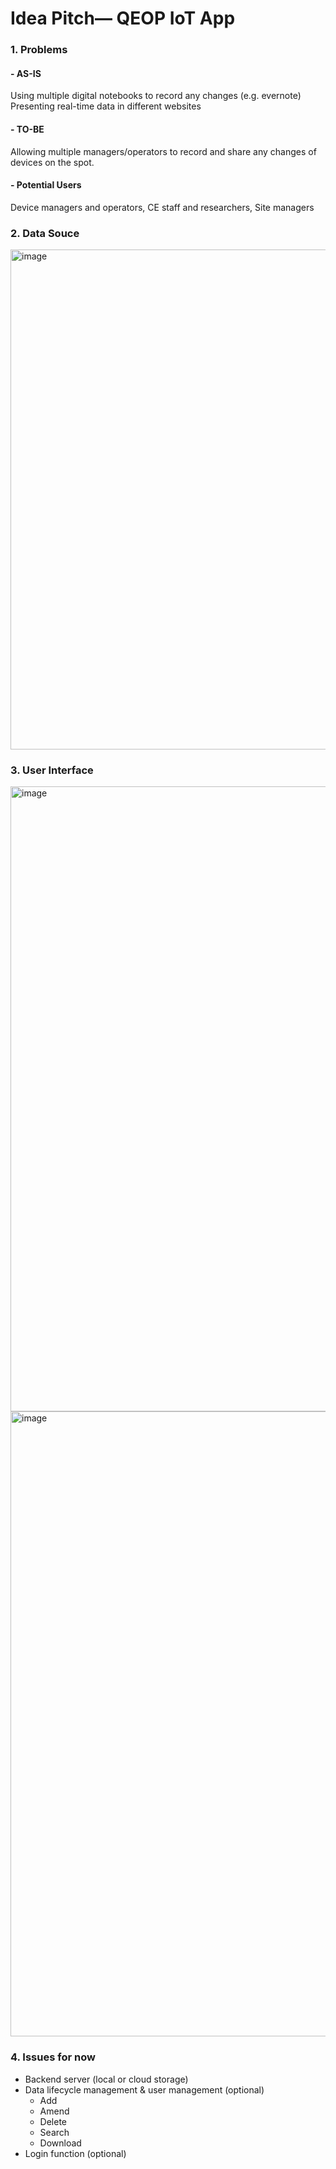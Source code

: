 # Idea Pitch–– QEOP IoT App


### 1. Problems

#### - AS-IS
Using multiple digital notebooks to record any changes (e.g. evernote)
Presenting real-time data in different websites

#### - TO-BE
Allowing multiple managers/operators to record and share any changes of devices on the spot.

#### - Potential Users
Device managers and operators, CE staff and researchers, Site managers


### 2. Data Souce

<img width="800" alt="image" src="https://user-images.githubusercontent.com/52306317/166834124-46b43cc4-e226-4632-bb25-7eba62a92baa.png">


### 3. User Interface

<img width="1000" alt="image" src="https://user-images.githubusercontent.com/52306317/166834213-760a45de-3823-465a-b1c5-a9dd47af9ce0.png">

<img width="1000" alt="image" src="https://user-images.githubusercontent.com/52306317/166834228-3057b7b6-33a2-495b-af3d-34c75700ed71.png">


### 4. Issues for now

- Backend server (local or cloud storage)
- Data lifecycle management & user management (optional)
  - Add
  - Amend
  - Delete
  - Search
  - Download
- Login function (optional)
